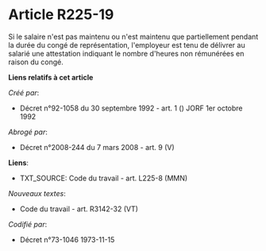 # Article R225-19

Si le salaire n'est pas maintenu ou n'est maintenu que partiellement pendant la durée du congé de représentation, l'employeur
est tenu de délivrer au salarié une attestation indiquant le nombre d'heures non rémunérées en raison du congé.

**Liens relatifs à cet article**

_Créé par_:

  - Décret n°92-1058 du 30 septembre 1992 - art. 1 () JORF 1er octobre 1992

_Abrogé par_:

  - Décret n°2008-244 du 7 mars 2008 - art. 9 (V)

**Liens**:

  - TXT_SOURCE: Code du travail - art. L225-8 (MMN)

_Nouveaux textes_:

  - Code du travail - art. R3142-32 (VT)

_Codifié par_:

  - Décret n°73-1046 1973-11-15

